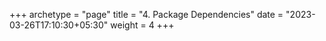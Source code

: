 +++
archetype = "page"
title = "4. Package Dependencies"
date = "2023-03-26T17:10:30+05:30"
weight = 4
+++

